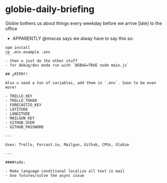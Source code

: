 # globie-daily-briefing

Globie bothers us about things every weekday before we arrive [late] to the office

- APPARENTLY @mixcas says we alway have to say this so:
````
npm install
cp .env.example .env
```
- then u just do the other stuff
- for debug/dev mode run with `DEBUG=TRUE node main.js`

## ¿RTFM?!

Also u need a ton of variables, add them in `.env`. Soon to be even more!

- TRELLO_KEY
- TRELLO_TOKEN
- FORECASTIO_KEY
- LATITUDE
- LONGITUDE
- MAILGUN_KEY
- GITHUB_USER
- GITHUB_PASSWORD

---

Uses: Trello, Forcast.io, Mailgun, Github, CPUs, Globie

---

####todo:

- Make language conditional localize all text in mail
- Use futures/solve the async issue